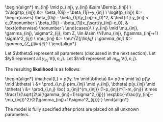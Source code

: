 \begin{align*}
  m_{inj} \mid p_{inj}, y_{inj} &\sim \Bern(p_{inj}) \\
  %\logit(p_{inj}) &:= \beta_{0ij} - \beta_{1j}~y_{inj} \\
  \logit(p_{inj}) &:= \begin{cases}
  \beta_{0ij} - \beta_{1j}(y_{inj}-c_0)^2, & \text{if } y_{inj} < c_0\nonumber \\
  \beta_{0ij} - \beta_{1j}x_j\sqrt{y_{inj}-c_0}, & \text{otherwise} \nonumber \\
  \end{cases}\\
  \\
  y_{inj} \mid \mu_{inj}, \gamma_{inj}, \sigma^2_{ij}, \bm Z, \lin
  &\sim \N(\mu_{inj}, (\gamma_{inj}+1) \sigma^2_{ij}) \\
  \mu_{inj} &:= \mu^*_{Z_{j\lin}ij} \\
  \gamma_{inj} &:= \gamma_{Z_{j\lin}ij}^* \\
\end{align*}

Let $\btheta$ represent all parameters (discussed in the next section).
Let $\y$ represent all $y_{inj} ~ \forall(i,n,j)$.
Let $\m$ represent all $m_{inj} ~ \forall(i,n,j)$.

The resulting **likelihood** is as follows:

\begin{align*}
\mathcal{L} = p(\y, \m \mid \btheta) &= p(\m \mid \y) p(\y \mid \btheta) \\
&= \prod_{i,n,j} p(m_{inj} \mid y_{inj}, \btheta) p(y_{inj} \mid \btheta) \\
&= \prod_{i,n,j} \bc{
  p_{inj}^{m_{inj}} (1-p_{inj})^{1-m_{inj}} \times 
   \frac{1}{\sqrt{2\pi(\gamma_{inj}+1)\sigma^2_{ij}}} \exp\bc{-\frac{(y_{inj}-\mu_{inj})^2}{2(\gamma_{inj}+1)\sigma^2_{ij}}}
}
\end{align*}

The model is fully specified after priors are placed on all unknown parameters.

